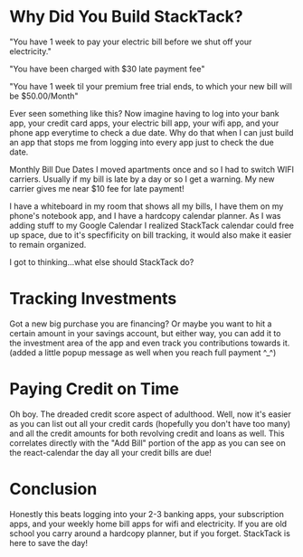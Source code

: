 # Why Did You Build StackTack?

"You have 1 week to pay your electric bill before we shut off your electricity."

"You have been charged with $30 late payment fee"

"You have 1 week til your premium free trial ends, to which your new bill will be $50.00/Month"

Ever seen something like this?
  Now imagine having to log into your bank app, your credit card apps, your electric bill app, your wifi app, and your phone app everytime to check a due date. Why do that when I can just build an app that stops me from logging into every app just to check the due date. 

Monthly Bill Due Dates
I moved apartments once and so I had to switch WIFI carriers. Usually if my bill is late by a day or so I get a warning. My new carrier gives me near $10 fee for late payment! 

I have a whiteboard in my room that shows all my bills, I have them on my phone's notebook app, and I have a hardcopy calendar planner. As I was adding stuff to my Google Calendar I realized StackTack calendar could free up space, due to it's specfificity on bill tracking, it would also make it easier to remain organized. 

I got to thinking...what else should StackTack do?

# Tracking Investments
Got a new big purchase you are financing? Or maybe you want to hit a certain amount in your savings account, but either way, you can add it to the investment area of the app and even track you contributions towards it. 
(added a little popup message as well when you reach full payment ^_^) 

# Paying Credit on Time
Oh boy. The dreaded credit score aspect of adulthood. Well, now it's easier as you can list out all your credit cards (hopefully you don't have too many) and all the credit amounts for both revolving credit and loans as well. 
This correlates directly with the "Add Bill" portion of the app as you can see on the react-calendar the day all your credit bills are due! 

# Conclusion
Honestly this beats logging into your 2-3 banking apps, your subscription apps, and your weekly home bill apps for wifi and electricity. If you are old school you carry around a hardcopy planner, but if you forget. StackTack is here to save the day! 
